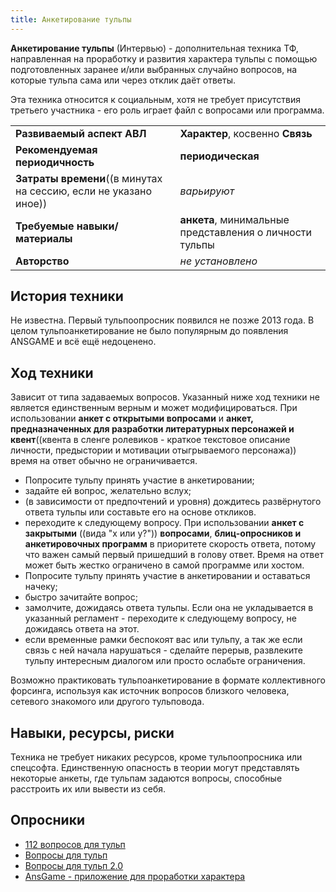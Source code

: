 ```yaml
---
title: Анкетирование тульпы
---
```


**Анкетирование тульпы** (Интервью) - дополнительная техника ТФ, направленная на проработку и развития характера тульпы с помощью подготовленных заранее и/или выбранных случайно вопросов, на которые тульпа сама или через отклик даёт ответы. 

Эта техника относится к социальным, хотя не требует присутствия третьего участника  - его роль играет файл с вопросами или программа. 


|||
|-|-|
|**Развиваемый аспект АВЛ**| **Характер**, косвенно **Связь** |
|**Рекомендуемая периодичность**|**периодическая**|
|**Затраты времени**((в минутах на сессию, если не указано иное))| _варьируют_ |
|**Требуемые навыки/материалы**| **анкета**, минимальные представления о личности тульпы|
|**Авторство**|_не установлено_|


## История техники
Не известна. Первый тульпоопросник появился не позже 2013 года. В целом тульпоанкетирование не было популярным до появления ANSGAME и всё ещё недоценено.

## Ход техники
Зависит от типа задаваемых вопросов. Указанный ниже ход техники не является единственным верным и может модифицироваться.
При использовании **анкет с открытыми вопросами** и **анкет, предназначенных для разработки литературных персонажей и квент**((квента в сленге ролевиков - краткое текстовое описание личности, предыстории и мотивации отыгрываемого персонажа)) время на ответ обычно не ограничивается.
  - Попросите тульпу принять участие в анкетировании; 
  - задайте ей вопрос, желательно вслух;
  - (в зависимости от предпочтений и уровня) дождитесь развёрнутого ответа тульпы или составьте его на основе откликов.
  - переходите к следующему вопросу.
При использовании **анкет с закрытыми** ((вида "x или y?")) **вопросами**, **блиц-опросников и анкетировочных программ** в приоритете скорость ответа, потому что важен самый первый пришедший в голову ответ. Время на ответ может быть жестко ограничено в самой программе или хостом.
  - Попросите тульпу принять участие в анкетировании и оставаться начеку;
  - быстро зачитайте вопрос;
  - замолчите, дожидаясь ответа тульпы. Если она не укладывается в указанный регламент - переходите к следующему вопросу, не дожидаясь ответа на этот.
  - если временные рамки беспокоят вас или тульпу, а так же если связь с ней начала нарушаться - сделайте перерыв, развлеките тульпу интересным диалогом или просто ослабьте ограничения.

Возможно практиковать тульпоанкетирование в формате коллективного форсинга, используя как источник вопросов близкого человека, сетевого знакомого или другого тульповода.  

## Навыки, ресурсы, риски
Техника не требует никаких ресурсов, кроме тульпоопросника или спецсофта.
Единственную опасность в теории могут представлять некоторые анкеты, где тульпам задаются вопросы, способные расстроить их или вывести из себя.
## Опросники
  * [112 вопросов для тульп](/112вопросов)
  * [Вопросы для тульп](/questions_for_tulpas)
  * [Вопросы для тульп 2.0](/questions_for_tulpas_2)
  * [AnsGame - приложение для проработки характера](/theory/ansgame)
